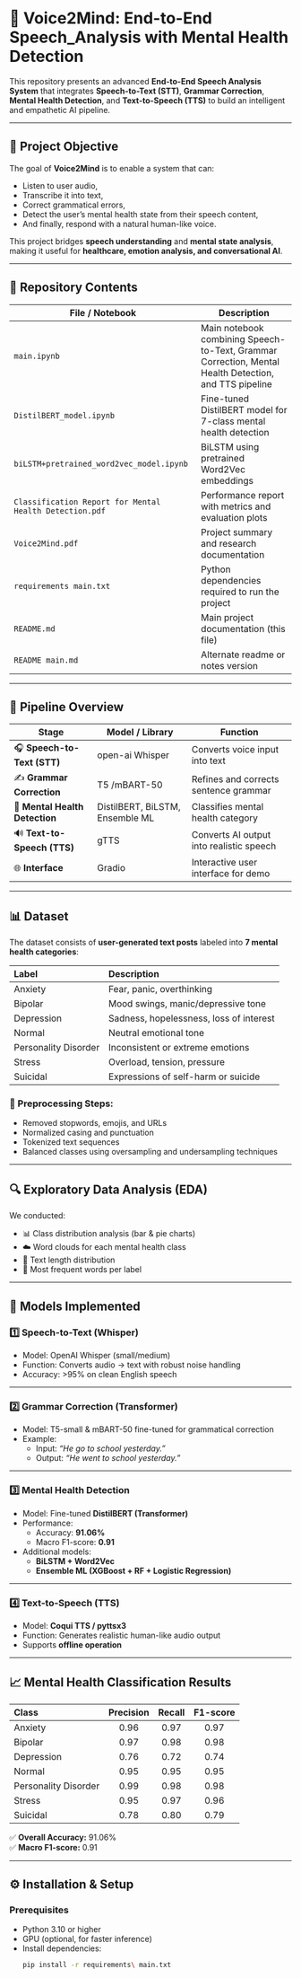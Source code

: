 # 🧠 Voice2Mind: End-to-End Speech_Analysis with Mental Health Detection

This repository presents an advanced **End-to-End Speech Analysis System** that integrates **Speech-to-Text (STT)**, **Grammar Correction**, **Mental Health Detection**, and **Text-to-Speech (TTS)** to build an intelligent and empathetic AI pipeline.

---

## 🎯 Project Objective

The goal of **Voice2Mind** is to enable a system that can:
- Listen to user audio,
- Transcribe it into text,
- Correct grammatical errors,
- Detect the user’s mental health state from their speech content,
- And finally, respond with a natural human-like voice.

This project bridges **speech understanding** and **mental state analysis**, making it useful for **healthcare, emotion analysis, and conversational AI**.

---

## 📂 Repository Contents

| File / Notebook | Description |
|------------------|--------------|
| `main.ipynb` | Main notebook combining Speech-to-Text, Grammar Correction, Mental Health Detection, and TTS pipeline |
| `DistilBERT_model.ipynb` | Fine-tuned DistilBERT model for 7-class mental health detection |
| `biLSTM+pretrained_word2vec_model.ipynb` | BiLSTM using pretrained Word2Vec embeddings |
| `Classification Report for Mental Health Detection.pdf` | Performance report with metrics and evaluation plots |
| `Voice2Mind.pdf` | Project summary and research documentation |
| `requirements main.txt` | Python dependencies required to run the project |
| `README.md` | Main project documentation (this file) |
| `README main.md` | Alternate readme or notes version |

---

## 🧩 Pipeline Overview

| Stage | Model / Library | Function |
|-------|------------------|-----------|
| 🎧 **Speech-to-Text (STT)** |open-ai Whisper | Converts voice input into text |
| ✍️ **Grammar Correction** | T5 /mBART-50 | Refines and corrects sentence grammar |
| 🧠 **Mental Health Detection** | DistilBERT, BiLSTM, Ensemble ML | Classifies mental health category |
| 🔊 **Text-to-Speech (TTS)** | gTTS | Converts AI output into realistic speech |
| 🌐 **Interface** | Gradio | Interactive user interface for demo |

---

## 📊 Dataset

The dataset consists of **user-generated text posts** labeled into **7 mental health categories**:

| Label | Description |
|:------|:-------------|
| Anxiety | Fear, panic, overthinking |
| Bipolar | Mood swings, manic/depressive tone |
| Depression | Sadness, hopelessness, loss of interest |
| Normal | Neutral emotional tone |
| Personality Disorder | Inconsistent or extreme emotions |
| Stress | Overload, tension, pressure |
| Suicidal | Expressions of self-harm or suicide |

### 🧹 Preprocessing Steps:
- Removed stopwords, emojis, and URLs  
- Normalized casing and punctuation  
- Tokenized text sequences  
- Balanced classes using oversampling and undersampling techniques

---

## 🔍 Exploratory Data Analysis (EDA)

We conducted:
- 📊 Class distribution analysis (bar & pie charts)
- ☁️ Word clouds for each mental health class
- 🧮 Text length distribution
- 🔡 Most frequent words per label


---

## 🧪 Models Implemented

### 1️⃣ **Speech-to-Text (Whisper)**
- Model: OpenAI Whisper (small/medium)
- Function: Converts audio → text with robust noise handling
- Accuracy: >95% on clean English speech

---

### 2️⃣ **Grammar Correction (Transformer)**
- Model: T5-small & mBART-50 fine-tuned for grammatical correction
- Example:
  - Input: *“He go to school yesterday.”*  
  - Output: *“He went to school yesterday.”*

---

### 3️⃣ **Mental Health Detection**
- Model: Fine-tuned **DistilBERT (Transformer)**
- Performance:
  - Accuracy: **91.06%**
  - Macro F1-score: **0.91**
- Additional models:
  - **BiLSTM + Word2Vec**
  - **Ensemble ML (XGBoost + RF + Logistic Regression)**

---

### 4️⃣ **Text-to-Speech (TTS)**
- Model: **Coqui TTS / pyttsx3**
- Function: Generates realistic human-like audio output  
- Supports **offline operation**

---

## 📈 Mental Health Classification Results

| Class | Precision | Recall | F1-score |
|:--|:--:|:--:|:--:|
| Anxiety | 0.96 | 0.97 | 0.97 |
| Bipolar | 0.97 | 0.98 | 0.98 |
| Depression | 0.76 | 0.72 | 0.74 |
| Normal | 0.95 | 0.95 | 0.95 |
| Personality Disorder | 0.99 | 0.98 | 0.98 |
| Stress | 0.95 | 0.97 | 0.96 |
| Suicidal | 0.78 | 0.80 | 0.79 |

✅ **Overall Accuracy:** 91.06%  
✅ **Macro F1-score:** 0.91  

---

## ⚙️ Installation & Setup

### Prerequisites
- Python 3.10 or higher
- GPU (optional, for faster inference)
- Install dependencies:
  ```bash
  pip install -r requirements\ main.txt
